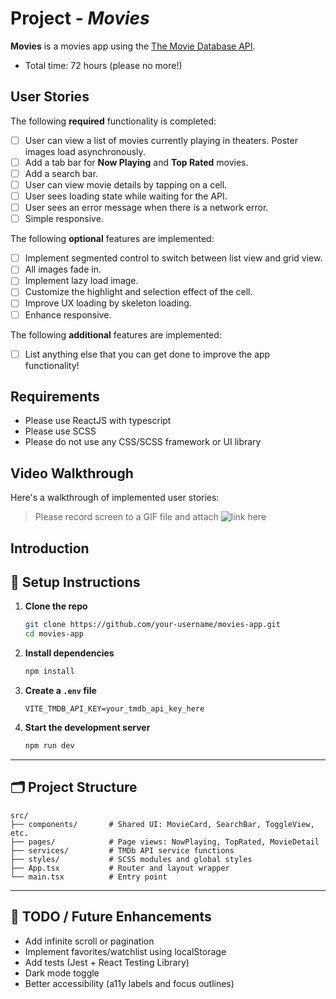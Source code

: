 # Project - _Movies_

**Movies** is a movies app using the [The Movie Database API](https://developers.themoviedb.org/3).

- Total time: 72 hours (please no more!)

## User Stories

The following **required** functionality is completed:

- [ ] User can view a list of movies currently playing in theaters. Poster images load asynchronously.
- [ ] Add a tab bar for **Now Playing** and **Top Rated** movies.
- [ ] Add a search bar.
- [ ] User can view movie details by tapping on a cell.
- [ ] User sees loading state while waiting for the API.
- [ ] User sees an error message when there is a network error.
- [ ] Simple responsive.

The following **optional** features are implemented:

- [ ] Implement segmented control to switch between list view and grid view.
- [ ] All images fade in.
- [ ] Implement lazy load image.
- [ ] Customize the highlight and selection effect of the cell.
- [ ] Improve UX loading by skeleton loading.
- [ ] Enhance responsive.

The following **additional** features are implemented:

- [ ] List anything else that you can get done to improve the app functionality!

## Requirements

- Please use ReactJS with typescript
- Please use SCSS
- Please do not use any CSS/SCSS framework or UI library

## Video Walkthrough

Here's a walkthrough of implemented user stories:

> Please record screen to a GIF file and attach ![link here](/home/phucsaiyan/Documents/workspace/movies-app/screenshot/preview.gif)

## Introduction

## 🔧 Setup Instructions

1. **Clone the repo**

   ```bash
   git clone https://github.com/your-username/movies-app.git
   cd movies-app
   ```

2. **Install dependencies**

   ```bash
   npm install
   ```

3. **Create a `.env` file**

   ```
   VITE_TMDB_API_KEY=your_tmdb_api_key_here
   ```

4. **Start the development server**

   ```bash
   npm run dev
   ```

---

## 🗂️ Project Structure

```
src/
├── components/       # Shared UI: MovieCard, SearchBar, ToggleView, etc.
├── pages/            # Page views: NowPlaying, TopRated, MovieDetail
├── services/         # TMDb API service functions
├── styles/           # SCSS modules and global styles
├── App.tsx           # Router and layout wrapper
└── main.tsx          # Entry point
```

---

## 📌 TODO / Future Enhancements

- Add infinite scroll or pagination
- Implement favorites/watchlist using localStorage
- Add tests (Jest + React Testing Library)
- Dark mode toggle
- Better accessibility (a11y labels and focus outlines)

```

```
